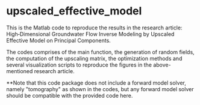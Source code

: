 # upscaled_effective_model

This is the Matlab code to reproduce the results in the research article: High‐Dimensional Groundwater Flow Inverse Modeling by Upscaled Effective Model on Principal Components.

The codes comprises of the main function, the generation of random fields, the computation of the upscaling matrix, the optimization methods and several visualization scripts to reproduce the figures in the above-mentioned research article.

**Note that this code package does not include a forward model solver, namely "tomography" as shown in the codes, but any forward model solver should be compatible with the provided code here.
